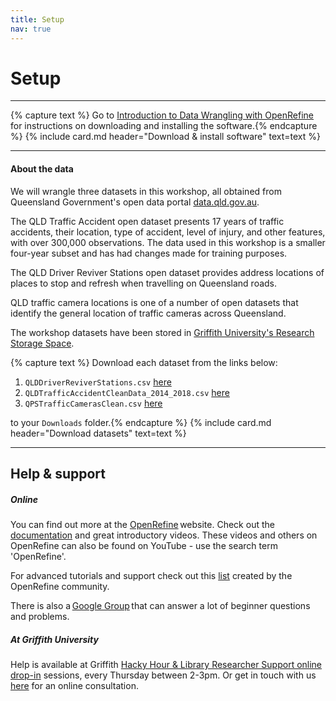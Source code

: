 ```yaml
---
title: Setup
nav: true
---
```

# Setup

-----
{% capture text %}
Go to [Introduction to Data Wrangling with OpenRefine](https://griffithunilibrary.github.io/intro-data-wrangle/content/0-setup.html) for instructions on downloading and installing the software.{% endcapture %}
{% include card.md header="Download & install software" text=text %}

-----
#### About the data

We will wrangle three datasets in this workshop, all obtained from Queensland Government's open data portal [data.qld.gov.au](data.qld.gov.au). 

The QLD Traffic Accident open dataset presents 17 years of traffic accidents, their location, type of accident, level of injury, and other features, with over 300,000 observations.  The data used in this workshop is a smaller four-year subset and has had changes made for training purposes. 

The QLD Driver Reviver Stations open dataset provides address locations of places to stop and refresh when travelling on Queensland roads. 

QLD traffic camera locations is one of a number of open datasets that identify the general location of traffic cameras across Queensland. 

The workshop datasets have been stored in [Griffith University's Research Storage Space](https://research-storage.griffith.edu.au/).  

{% capture text %}
Download each dataset from the links below:

1. `QLDDriverReviverStations.csv` [here](https://research-storage.griffith.edu.au/owncloud/index.php/s/UMsrDiZlyHRyFpr)
2. `QLDTrafficAccidentCleanData_2014_2018.csv` [here](https://research-storage.griffith.edu.au/owncloud/index.php/s/kITNLGNOnQxNtxB)
3. `QPSTrafficCamerasClean.csv` [here](https://research-storage.griffith.edu.au/owncloud/index.php/s/MNzgOVpVb0d0W5u)

to your `Downloads` folder.{% endcapture %}
{% include card.md header="Download datasets" text=text %}

-----

## Help & support

##### Online

You can find out more at the [OpenRefine](http://openrefine.org) website.  Check out the [documentation](http://openrefine.org/documentation.html) and great introductory videos. These videos and others on OpenRefine can also be found on YouTube - use the search term 'OpenRefine'.

For advanced tutorials and support check out this [list](https://github.com/OpenRefine/OpenRefine/wiki/External-Resources) created by the OpenRefine community.

There is also a [Google Group](https://groups.google.com/forum/#!forum/openrefine) that can answer a lot of beginner questions and problems.

##### At Griffith University

Help is available at Griffith [Hacky Hour & Library Researcher Support online drop-in](https://www.griffith.edu.au/library/research-publishing/online-drop-in-sessions) sessions, every Thursday between 2-3pm.
Or get in touch with us [here](https://intranet.secure.griffith.edu.au/library/forms/help) for an online consultation.
